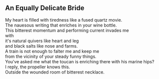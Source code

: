 An Equally Delicate Bride
-------------------------
My heart is filled with tiredness like a fused quartz movie.  
The nauesous writing that enriches in your wine bottle.  
This bitterest momentum and performing current invades me  
with  
it's natural quivers like heart and leg  
and black salts like nose and farms.  
A train is not enough to falter me and keep me  
from the vicinity of your steady funny things.  
You've asked me what the toucan is enriching there with his marine hips?  
I reply, the propeller knows this.  
Outside the wounded room of bitterest necklace.  
